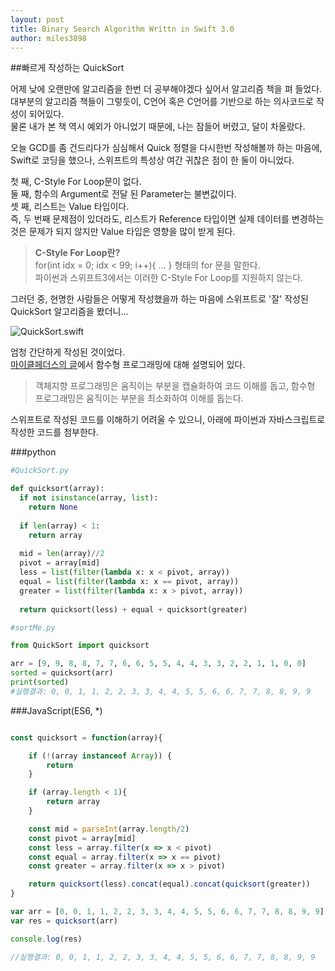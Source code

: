 ```yaml
---
layout: post
title: Binary Search Algorithm Writtn in Swift 3.0
author: miles3898
---
```


##빠르게 작성하는 QuickSort  

어제 낮에 오랜만에 알고리즘을 한번 더 공부해야겠다 싶어서 알고리즘 책을 펴 들었다.  
대부분의 알고리즘 책들이 그렇듯이, C언어 혹은 C언어를 기반으로 하는 의사코드로 작성이 되어있다.  
물론 내가 본 책 역시 예외가 아니었기 때문에, 나는 잠들어 버렸고, 달이 차올랐다.  

오늘 GCD를 좀 건드리다가 심심해서 Quick 정렬을 다시한번 작성해볼까 하는 마음에, Swift로 코딩을 했으나, 스위프트의 특성상 여간 귀찮은 점이 한 둘이 아니었다.  

첫 째, C-Style For Loop문이 없다.  
둘 째, 함수의 Argument로 전달 된 Parameter는 불변값이다.  
셋 째, 리스트는 Value 타입이다.  
즉, 두 번째 문제점이 있더라도, 리스트가 Reference 타입이면 실제 데이터를 변경하는 것은 문제가 되지 않지만 Value 타입은 영향을 많이 받게 된다.  

> **C-Style For Loop란?**  
> for(int idx = 0; idx < 99; i++){ ... } 형태의 for 문을 말한다.  
> 파이썬과 스위프트3에서는 이러한 C-Style For Loop를 지원하지 않는다.  

그러던 중, 현명한 사람들은 어떻게 작성했을까 하는 마음에 스위프트로 '잘' 작성된 QuickSort 알고리즘을 봤더니...

![QuickSort.swift](https://cloud.githubusercontent.com/assets/17308570/18813127/ad697b76-8327-11e6-8f62-5cc132d1b4c9.png)  

엄청 간단하게 작성된 것이었다.  
[마이클페더스의 글](http://bit.ly/1tm4xQI)에서 함수형 프로그래밍에 대해 설명되어 있다.

> 객체지향 프로그래밍은 움직이는 부분을 캡슐화하여 코드 이해를 돕고, 함수형 프로그래밍은 움직이는 부분을 최소화하여 이해를 돕는다.  

스위프트로 작성된 코드를 이해하기 어려울 수 있으니, 아래에 파이썬과 자바스크립트로 작성한 코드를 첨부한다.  


###python

```python
#QuickSort.py

def quicksort(array):
  if not isinstance(array, list):
    return None
    
  if len(array) < 1:
    return array
   
  mid = len(array)//2
  pivot = array[mid]
  less = list(filter(lambda x: x < pivot, array))
  equal = list(filter(lambda x: x == pivot, array))
  greater = list(filter(lambda x: x > pivot, array))
   
  return quicksort(less) + equal + quicksort(greater)
```

```python
#sortMe.py

from QuickSort import quicksort

arr = [9, 9, 8, 8, 7, 7, 6, 6, 5, 5, 4, 4, 3, 3, 2, 2, 1, 1, 0, 0]
sorted = quicksort(arr)
print(sorted)
#실행결과: 0, 0, 1, 1, 2, 2, 3, 3, 4, 4, 5, 5, 6, 6, 7, 7, 8, 8, 9, 9
```

###JavaScript(ES6, *)

```javascript

const quicksort = function(array){

	if (!(array instanceof Array)) {
		return
	}

	if (array.length < 1){
		return array
	}

	const mid = parseInt(array.length/2)
	const pivot = array[mid]
	const less = array.filter(x => x < pivot)
	const equal = array.filter(x => x == pivot)
	const greater = array.filter(x => x > pivot)

	return quicksort(less).concat(equal).concat(quicksort(greater))
}

var arr = [0, 0, 1, 1, 2, 2, 3, 3, 4, 4, 5, 5, 6, 6, 7, 7, 8, 8, 9, 9]
var res = quicksort(arr)

console.log(res)

//실행결과: 0, 0, 1, 1, 2, 2, 3, 3, 4, 4, 5, 5, 6, 6, 7, 7, 8, 8, 9, 9
```

